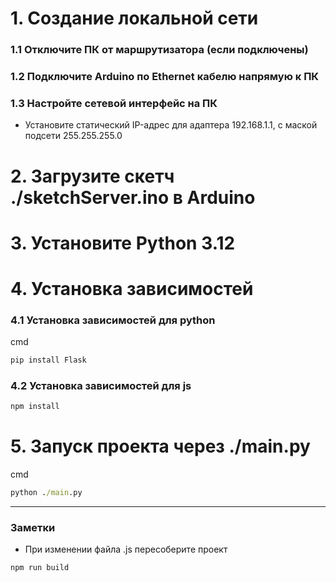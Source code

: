 # 1. Создание локальной сети
### 1.1 Отключите ПК от маршрутизатора (если подключены)
### 1.2 Подключите Arduino по Ethernet кабелю напрямую к ПК
### 1.3 Настройте сетевой интерфейс на ПК
- Установите статический IP-адрес для адаптера 192.168.1.1, с маской подсети 255.255.255.0
# 2. Загрузите скетч ./sketchServer.ino в Arduino
# 3. Установите Python 3.12
# 4. Установка зависимостей
### 4.1 Установка зависимостей для python
cmd
```cmd
pip install Flask
```
### 4.2 Установка зависимостей для js
```cmd
npm install
```
# 5. Запуск проекта через ./main.py
cmd
```cmd
python ./main.py
```

-----
### Заметки
- При изменении файла .js пересоберите проект
```cmd
npm run build
```
